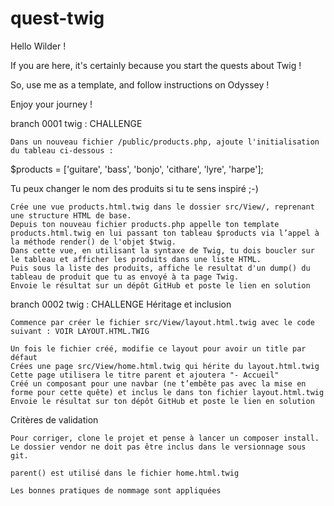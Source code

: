 # quest-twig

Hello Wilder !

If you are here, it's certainly because you start the quests about Twig !

So, use me as a template, and follow instructions on Odyssey !

Enjoy your journey !

branch 0001 twig :
CHALLENGE 

    Dans un nouveau fichier /public/products.php, ajoute l'initialisation du tableau ci-dessous :

$products = ['guitare', 'bass', 'bonjo', 'cithare', 'lyre', 'harpe'];

Tu peux changer le nom des produits si tu te sens inspiré ;-)

    Crée une vue products.html.twig dans le dossier src/View/, reprenant une structure HTML de base.
    Depuis ton nouveau fichier products.php appelle ton template products.html.twig en lui passant ton tableau $products via l’appel à la méthode render() de l'objet $twig.
    Dans cette vue, en utilisant la syntaxe de Twig, tu dois boucler sur le tableau et afficher les produits dans une liste HTML.
    Puis sous la liste des produits, affiche le resultat d'un dump() du tableau de produit que tu as envoyé à ta page Twig.
    Envoie le résultat sur un dépôt GitHub et poste le lien en solution

branch 0002 twig :
CHALLENGE
    Héritage et inclusion

    Commence par créer le fichier src/View/layout.html.twig avec le code suivant : VOIR LAYOUT.HTML.TWIG
    
    Un fois le fichier créé, modifie ce layout pour avoir un title par défaut
    Crées une page src/View/home.html.twig qui hérite du layout.html.twig
    Cette page utilisera le titre parent et ajoutera "- Accueil"
    Créé un composant pour une navbar (ne t’embête pas avec la mise en forme pour cette quête) et inclus le dans ton fichier layout.html.twig
    Envoie le résultat sur ton dépôt GitHub et poste le lien en solution

Critères de validation

    Pour corriger, clone le projet et pense à lancer un composer install. Le dossier vendor ne doit pas être inclus dans le versionnage sous git.

    parent() est utilisé dans le fichier home.html.twig

    Les bonnes pratiques de nommage sont appliquées

